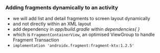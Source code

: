 ### Adding fragments dynamically to an activity  
  

- we will add list and detail fragments to screen layout dynamically
- and not directly within an XML layout
- add dependency in *app/build.gradle* within *dependencies{ }* 
- which is `FragmentContainerView`, an optimised ViewGroup to handle Fragment Transaction
- ```implementation 'androidx.fragment:fragment-ktx:1.2.5'```